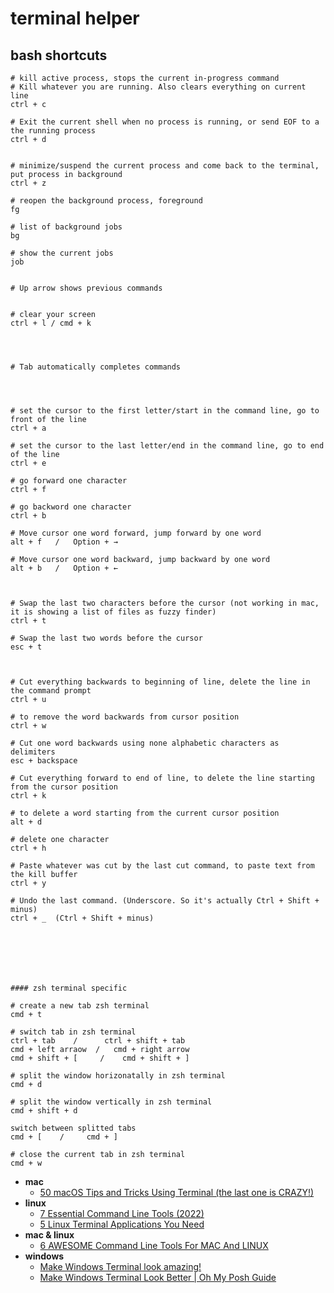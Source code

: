 # terminal helper


## bash shortcuts


```
# kill active process, stops the current in-progress command
# Kill whatever you are running. Also clears everything on current line
ctrl + c

# Exit the current shell when no process is running, or send EOF to a the running process
ctrl + d


# minimize/suspend the current process and come back to the terminal, put process in background
ctrl + z

# reopen the background process, foreground
fg

# list of background jobs
bg

# show the current jobs
job


# Up arrow shows previous commands


# clear your screen
ctrl + l / cmd + k




# Tab automatically completes commands




# set the cursor to the first letter/start in the command line, go to front of the line
ctrl + a

# set the cursor to the last letter/end in the command line, go to end of the line
ctrl + e

# go forward one character
ctrl + f

# go backword one character
ctrl + b 

# Move cursor one word forward, jump forward by one word
alt + f   /   Option + →

# Move cursor one word backward, jump backward by one word
alt + b   /   Option + ←



# Swap the last two characters before the cursor (not working in mac, it is showing a list of files as fuzzy finder)
ctrl + t

# Swap the last two words before the cursor
esc + t



# Cut everything backwards to beginning of line, delete the line in the command prompt
ctrl + u

# to remove the word backwards from cursor position
ctrl + w

# Cut one word backwards using none alphabetic characters as delimiters
esc + backspace

# Cut everything forward to end of line, to delete the line starting from the cursor position
ctrl + k 

# to delete a word starting from the current cursor position
alt + d

# delete one character
ctrl + h

# Paste whatever was cut by the last cut command, to paste text from the kill buffer
ctrl + y

# Undo the last command. (Underscore. So it's actually Ctrl + Shift + minus)
ctrl + _  (Ctrl + Shift + minus)







#### zsh terminal specific

# create a new tab zsh terminal 
cmd + t

# switch tab in zsh terminal
ctrl + tab    /      ctrl + shift + tab
cmd + left arraow  /   cmd + right arrow
cmd + shift + [     /    cmd + shift + ]

# split the window horizonatally in zsh terminal
cmd + d

# split the window vertically in zsh terminal
cmd + shift + d

switch between splitted tabs 
cmd + [    /     cmd + ]

# close the current tab in zsh terminal
cmd + w
```


- **mac**
  - [50 macOS Tips and Tricks Using Terminal (the last one is CRAZY!)](https://www.youtube.com/watch?v=qOrlYzqXPa8)
- **linux**
  - [7 Essential Command Line Tools (2022)](https://www.youtube.com/watch?v=2OHrTQVlRMg)
  - [5 Linux Terminal Applications You Need](https://www.youtube.com/watch?v=E8Ww39z_28A)
- **mac & linux**
  - [6 AWESOME Command Line Tools For MAC And LINUX](https://www.youtube.com/watch?v=szehPBOwqlI)
- **windows**
  - [Make Windows Terminal look amazing!](https://www.youtube.com/watch?v=AK2JE2YsKto)
  - [Make Windows Terminal Look Better | Oh My Posh Guide](https://www.youtube.com/watch?v=-G6GbXGo4wo)


```


```
